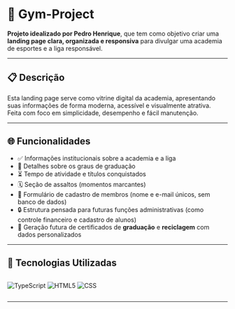 # 🥊 Gym-Project

**Projeto idealizado por Pedro Henrique**, que tem como objetivo criar uma **landing page clara, organizada e responsiva** para divulgar uma academia de esportes e a liga responsável.

---

## 📋 Descrição

Esta landing page serve como vitrine digital da academia, apresentando suas informações de forma moderna, acessível e visualmente atrativa.  
Feita com foco em simplicidade, desempenho e fácil manutenção.

---

## 🌐 Funcionalidades

- ✅ Informações institucionais sobre a academia e a liga
- 🥇 Detalhes sobre os graus de graduação
- ⏳ Tempo de atividade e títulos conquistados
- 🗓️ Seção de assaltos (momentos marcantes)
- 🧾 Formulário de cadastro de membros (nome e e-mail únicos, sem banco de dados)
- 🔒 Estrutura pensada para futuras funções administrativas (como controle financeiro e cadastro de alunos)
- 🧩 Geração futura de certificados de **graduação** e **reciclagem** com dados personalizados

---

## 🚀 Tecnologias Utilizadas

<div style="display: flex; gap: 10px; flex-wrap: wrap;">
  
![TypeScript](https://img.shields.io/badge/TypeScript-3178C6?style=for-the-badge&logo=typescript&logoColor=fff) 
![HTML5](https://img.shields.io/badge/HTML5-E34F26?style=for-the-badge&logo=html5&logoColor=fff)
![CSS](https://img.shields.io/badge/CSS3-1572B6?style=for-the-badge&logo=css3&logoColor=fff)

</div>

---
